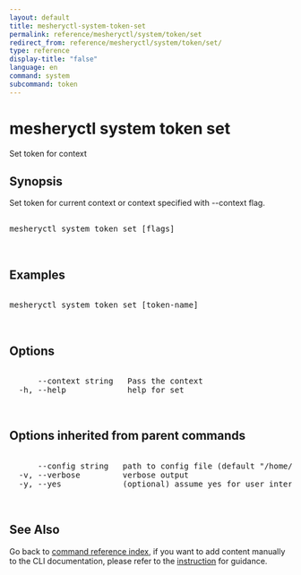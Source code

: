 ```yaml
---
layout: default
title: mesheryctl-system-token-set
permalink: reference/mesheryctl/system/token/set
redirect_from: reference/mesheryctl/system/token/set/
type: reference
display-title: "false"
language: en
command: system
subcommand: token
---
```


# mesheryctl system token set

Set token for context

## Synopsis

Set token for current context or context specified with --context flag.

<pre class='codeblock-pre'>
<div class='codeblock'>
mesheryctl system token set [flags]

</div>
</pre> 

## Examples

<pre class='codeblock-pre'>
<div class='codeblock'>
mesheryctl system token set [token-name] 

</div>
</pre> 

## Options

<pre class='codeblock-pre'>
<div class='codeblock'>
      --context string   Pass the context
  -h, --help             help for set

</div>
</pre>

## Options inherited from parent commands

<pre class='codeblock-pre'>
<div class='codeblock'>
      --config string   path to config file (default "/home/runner/.meshery/config.yaml")
  -v, --verbose         verbose output
  -y, --yes             (optional) assume yes for user interactive prompts.

</div>
</pre>

## See Also

Go back to [command reference index](/reference/mesheryctl/), if you want to add content manually to the CLI documentation, please refer to the [instruction](/project/contributing/contributing-cli#preserving-manually-added-documentation) for guidance.
